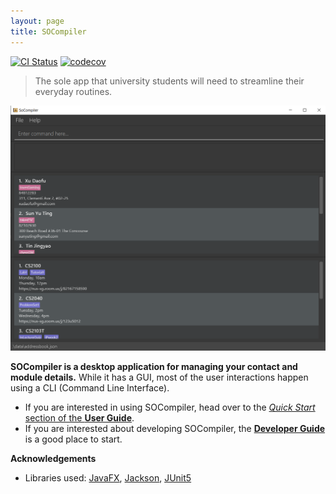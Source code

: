 ```yaml
---
layout: page
title: SOCompiler
---
```


[![CI Status](https://github.com/se-edu/addressbook-level3/workflows/Java%20CI/badge.svg)](https://github.com/AY2223S1-CS2103T-W12-1/tp/actions)
[![codecov](https://codecov.io/gh/AY2223S1-CS2103T-W12-1/tp/branch/master/graph/badge.svg?token=5KEF39JO86)](https://codecov.io/gh/AY2223S1-CS2103T-W12-1/tp)

>The sole app that university students will need to streamline their everyday routines.

![Ui](images/Ui.png)

**SOCompiler is a desktop application for managing your contact and module details.** While it has a GUI, most of the user interactions happen using a CLI (Command Line Interface).

* If you are interested in using SOCompiler, head over to the [_Quick Start_ section of the **User Guide**](UserGuide.html#quick-start).
* If you are interested about developing SOCompiler, the [**Developer Guide**](DeveloperGuide.html) is a good place to start.


**Acknowledgements**

* Libraries used: [JavaFX](https://openjfx.io/), [Jackson](https://github.com/FasterXML/jackson), [JUnit5](https://github.com/junit-team/junit5)

